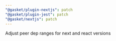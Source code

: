 ```yaml
---
"@gasket/plugin-nextjs": patch
"@gasket/plugin-jest": patch
"@gasket/nextjs": patch
---
```


Adjust peer dep ranges for next and react versions
